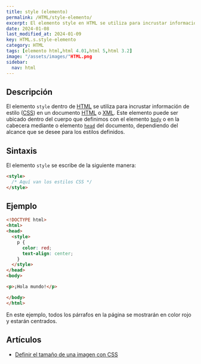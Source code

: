 ```yaml
---
title: style (elemento)
permalink: /HTML/style-elemento/
excerpt: El elemento style en HTML se utiliza para incrustar información de estilo en un documento HTML o XML. Puede ubicarse en el cuerpo o en la cabecera del documento. Ejemplo: definir estilos CSS para párrafos.
date: 2024-01-08
last_modified_at: 2024-01-09
key: HTML.s.style-elemento
category: HTML
tags: [elemento html,html 4.01,html 5,html 3.2]
image: "/assets/images/"HTML.png
sidebar:
  nav: html
---
```


## Descripción


El elemento `style` dentro de [HTML](https://www.manualweb.net/html/) se utiliza para incrustar información de estilo ([CSS](https://www.manualweb.net/css/)) en un documento [HTML](https://www.manualweb.net/html/) o [XML](https://www.manualweb.net/xml/). Este elemento puede ser ubicado dentro del cuerpo que definimos con el elemento [`body`](https://www.w3api.com/HTML/body/) o en la cabecera mediante o elemento [`head`](https://www.w3api.com/HTML/head/) del documento, dependiendo del alcance que se desee para los estilos definidos.


## Sintaxis


El elemento `style` se escribe de la siguiente manera:


```html
<style>
  /* Aquí van los estilos CSS */
</style>
```


## Ejemplo


```html
<!DOCTYPE html>
<html>
<head>
  <style>
    p {
      color: red;
      text-align: center;
    }
  </style>
</head>
<body>

<p>¡Hola mundo!</p>

</body>
</html>

```


En este ejemplo, todos los párrafos en la página se mostrarán en color rojo y estarán centrados.


## Artículos

- [Definir el tamaño de una imagen con CSS](https://lineadecodigo.com/css/definir-el-tamano-de-una-imagen-con-css/)
